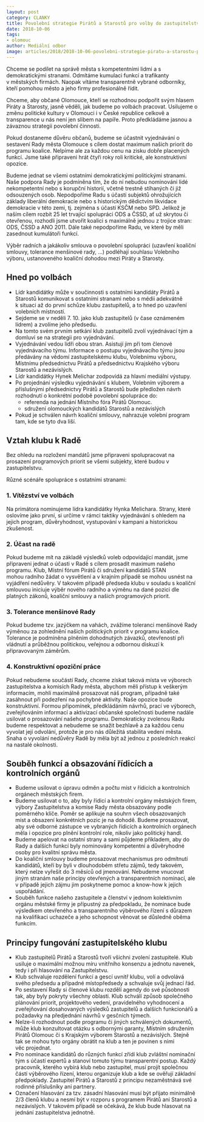 ```yaml
---
layout: post
category: CLANKY
title: Povolební strategie Pirátů a Starostů pro volby do zastupitelstva města Olomouce 2018 
date: 2018-10-06
tags: 
- olomouc
author: Mediální odbor
image: articles/2018/2018-10-06-povolebni-strategie-piratu-a-starostu-pro-volby-do-zastupitelstva-mesta-olomouce-2018.jpg  #751x422 pixelu
---
```


Chceme se podílet na správě města s kompetentními lidmi a s demokratickými stranami. Odmítáme kumulaci funkcí a trafikanty v městských firmách. Naopak vítáme transparentně vybrané odborníky, kteří pomohou město a jeho firmy profesionálně řídit. 

Chceme, aby občané Olomouce, kteří se rozhodnou podpořit svým hlasem Piráty a Starosty, jasně věděli, jak budeme po volbách pracovat. Usilujeme o změnu politické kultury v Olomouci i v České republice celkově a transparence u nás není jen slibem na papíře. Proto předkládáme jasnou a závaznou strategii povolební činnosti.

Pokud dostaneme důvěru občanů, budeme se účastnit vyjednávání o sestavení Rady města Olomouce s cílem dostat maximum našich priorit do programu koalice. Nelpíme ale za každou cenu na zisku dobře placených funkcí. Jsme také připraveni hrát čtyři roky roli kritické, ale konstruktivní opozice. 

Budeme jednat se všemi ostatními demokratickými politickými stranami. Naše podpora Rady je podmíněna tím, že do ní nebudou nominováni lidé nekompetentní nebo s korupční historií, včetně trestně stíhaných či již odsouzených osob. Nepodpoříme Radu s účastí subjektů ohrožujících základy liberální demokracie nebo s historickým dědictvím likvidace demokracie v této zemi, tj. zejména s účastí KSČM nebo SPD. Jelikož je naším cílem rozbít 25 let trvající spolupráci ODS a ČSSD, ať už skrytou či otevřenou, rozhodli jsme utvořit koalici s maximálně jednou z trojice stran: ODS, ČSSD a ANO 2011. Dále také nepodpoříme Radu, ve které by měli zasednout kumulátoři funkcí.

Výběr radních a jakákoliv smlouva o povolební spolupráci (uzavření koaliční smlouvy, tolerance menšinové rady, …) podléhají souhlasu Volebního výboru, ustanoveného koaliční dohodou mezi Piráty a Starosty.

## Hned po volbách  

* Lídr kandidátky může v součinnosti s ostatními kandidáty Pirátů a Starostů komunikovat s ostatními stranami nebo s médii adekvátně k situaci až do první schůze klubu zastupitelů, a to hned po uzavření volebních místností.
* Sejdeme se v neděli 7. 10. jako klub zastupitelů (v čase oznámeném lídrem) a zvolíme jeho předsedu.
* Na tomto svém prvním setkání klub zastupitelů zvolí vyjednávací tým a domluví se na strategii pro vyjednávání.  
* Vyjednávání vedou lídři obou stran. Asistují jim při tom členové vyjednávacího týmu. Informace o postupu vyjednávacího týmu jsou předávány na vědomí zastupitelskému klubu, Volebnímu výboru, Místnímu předsednictvu Pirátů a předsednictvu Krajského výboru Starostů a nezávislých. 
* Lídr kandidátky Hynek Melichar zodpovídá za hlavní mediální výstupy.  
* Po projednání výsledku vyjednávání s klubem, Volebním výborem a příslušnými předsednictvy Pirátů a Starostů bude předložen návrh rozhodnutí o konkrétní podobě povolební spolupráce do:  
  - referenda na jednání Místního fóra Pirátů Olomouc. 
  - sdružení olomouckých kandidátů Starostů a nezávislých
* Pokud je schválen návrh koaliční smlouvy, nahrazuje volební program tam, kde se tyto dva liší.  

## Vztah klubu k Radě 

Bez ohledu na rozložení mandátů jsme připraveni spolupracovat na prosazení programových priorit se všemi subjekty, které budou v zastupitelstvu. 

Různé scénáře spolupráce s ostatními stranami:  

### 1. Vítězství ve volbách 

Na primátora nominujeme lídra kandidátky Hynka Melichara. Strany, které oslovíme jako první, si určíme v rámci taktiky vyjednávání s ohledem na jejich program, důvěryhodnost, vystupování v kampani a historickou zkušenost.  

### 2. Účast na radě 

Pokud budeme mít na základě výsledků voleb odpovídající mandát, jsme připraveni jednat o účasti v Radě s cílem prosadit maximum našeho programu. Klub, Místní fórum Pirátů či sdružení kandidátů STAN mohou radního žádat o vysvětlení a v krajním případě se mohou usnést na vyjádření nedůvěry. V takovém případě předseda klubu v souladu s koaliční smlouvou iniciuje výběr nového radního a výměnu na dané pozici dle platných zákonů, koaliční smlouvy a našich programových priorit.  

### 3. Tolerance menšinové Rady 

Pokud budeme tzv. jazýčkem na vahách, zvážíme toleranci menšinové Rady výměnou za zohlednění našich politických priorit v programu koalice. Tolerance je podmíněna plněním dohodnutých závazků, otevřeností při vládnutí a průběžnou politickou, veřejnou a odbornou diskuzí k připravovaným záměrům.  

### 4. Konstruktivní opoziční práce 

Pokud nebudeme součástí Rady, chceme získat taková místa ve výborech zastupitelstva a komisích Rady města, abychom měli přístup k veškerým informacím, mohli maximálně prosazovat náš program, případně také zasáhnout při podezření na pochybné aktivity. Naše opozice bude konstruktivní. Formou připomínek, předkládáním návrhů, prací ve výborech, zveřejňováním informací a aktivizací občanské společnosti budeme nadále usilovat o prosazování našeho programu. Demokraticky zvolenou Radu budeme respektovat a nebudeme se snažit bezhlavě a za každou cenu vyvolat její odvolání, protože je pro nás důležitá stabilita vedení města. Snaha o vyvolání nedůvěry Radě by měla být až jednou z posledních reakcí na nastalé okolnosti.

## Souběh funkcí a obsazování řídicích a kontrolních orgánů 

* Budeme usilovat o úpravu odměn a počtu míst v řídicích a kontrolních orgánech městských firem. 
* Budeme usilovat o to, aby byly řídicí a kontrolní orgány městských firem, výbory Zastupitelstva a komise Rady města obsazovány podle poměrného klíče. Poměr se aplikuje na souhrn všech obsazovaných míst a obsazení konkrétních pozic je na dohodě. Budeme prosazovat, aby své odborné zástupce ve vybraných řídicích a kontrolních orgánech měla i opozice pro plnění kontrolní role, nikoliv jako politický handl.
* Budeme apelovat na ostatní strany a sami půjdeme příkladem, aby do Rady a dalších funkcí byly nominovány kompetentní a důvěryhodné osoby pro kvalitní správu města.
* Do koaliční smlouvy budeme prosazovat mechanismus pro odmítnutí kandidátů, kteří by byli v dlouhodobém střetu zájmů, tedy takovém, který nelze vyřešit do 3 měsíců od jmenování. Nebudeme vnucovat jiným stranám naše principy otevřených a transparentních nominací, ale v případě jejich zájmu jim poskytneme pomoc a know-how k jejich uspořádání.
* Souběh funkce našeho zastupitele a členství v jednom kolektivním orgánu městské firmy je přípustný za předpokladu, že nominace bude výsledkem otevřeného a transparentního výběrového řízení s důrazem na kvalifikaci uchazeče a jeho schopnost věnovat se důsledně oběma funkcím. 

## Principy fungování zastupitelského klubu 

* Klub zastupitelů Pirátů a Starostů tvoří všichni zvolení zastupitelé. Klub usiluje o maximální možnou míru vnitřního konsenzu a jednotu navenek, tedy i při hlasování na Zastupitelstvu.
* Klub schvaluje rozdělení funkcí a gescí uvnitř klubu, volí a odvolává svého předsedu a případné místopředsedy a schvaluje svůj jednací řád.
* Po sestavení Rady si členové klubu rozdělí agendy do své působnosti tak, aby byly pokryty všechny oblasti. Klub schválí způsob společného plánování priorit, projektového vedení, pravidelného vyhodnocení a zveřejňování dosahovaných výsledků zastupitelů a dalších funkcionářů a požadavky na předjednání návrhů v gesčních týmech. 
* Nelze-li rozhodnout podle programu či jiných schválených dokumentů, může klub konzultovat otázku s odbornými garanty, Místním sdružením Pirátů Olomouc či s Krajským výborem Starostů a nezávislých. Stejně tak se mohou tyto orgány obrátit na klub a ten je povinen s nimi věc projednat.
* Pro nominace kandidátů do různých funkcí zřídí klub zvláštní nominační tým s účastí expertů a stanoví tomuto týmu transparentní postup. Každý pracovník, kterého vybírá klub nebo zastupitel, musí projít společnou částí výběrového řízení, kterou organizuje klub a kde se ověřují základní předpoklady. Zastupitel Pirátů a Starostů z principu nezaměstnává své rodinné příslušníky ani partnery.
* Označení hlasování za tzv. zásadní hlasování musí být přijato minimálně 2/3 členů klubu a nesmí být v rozporu s programem Pirátů ani Starostů a nezávislých. V takovém případě se očekává, že klub bude hlasovat na jednání zastupitelstva jednotně.